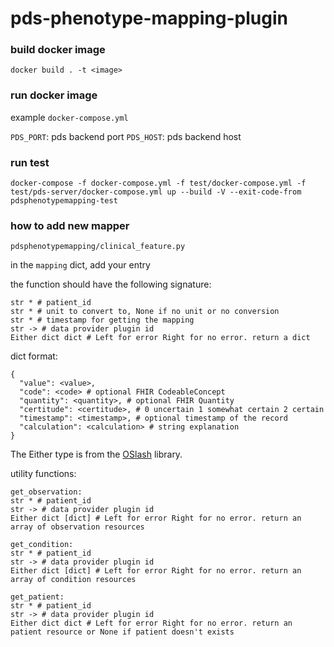 # pds-phenotype-mapping-plugin

### build docker image

```
docker build . -t <image>
```

### run docker image

example `docker-compose.yml`

`PDS_PORT`: pds backend port
`PDS_HOST`: pds backend host


### run test

```
docker-compose -f docker-compose.yml -f test/docker-compose.yml -f test/pds-server/docker-compose.yml up --build -V --exit-code-from pdsphenotypemapping-test
```

### how to add new mapper
`pdsphenotypemapping/clinical_feature.py`

in the `mapping` dict, add your entry

the function should have the following signature:

```
str * # patient_id 
str * # unit to convert to, None if no unit or no conversion
str * # timestamp for getting the mapping
str -> # data provider plugin id
Either dict dict # Left for error Right for no error. return a dict
```
dict format:
```
{
  "value": <value>,
  "code": <code> # optional FHIR CodeableConcept
  "quantity": <quantity>, # optional FHIR Quantity
  "certitude": <certitude>, # 0 uncertain 1 somewhat certain 2 certain
  "timestamp": <timestamp>, # optional timestamp of the record
  "calculation": <calculation> # string explanation
}
```



The Either type is from the [OSlash](https://github.com/dbrattli/OSlash) library.

utility functions:

```
get_observation:
str * # patient_id
str -> # data provider plugin id
Either dict [dict] # Left for error Right for no error. return an array of observation resources
```

```
get_condition:
str * # patient_id
str -> # data provider plugin id
Either dict [dict] # Left for error Right for no error. return an array of condition resources
```

```
get_patient:
str * # patient_id
str -> # data provider plugin id
Either dict dict # Left for error Right for no error. return an patient resource or None if patient doesn't exists
```

